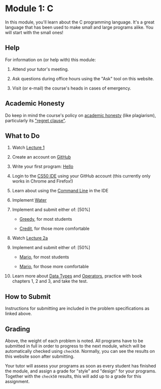 # Module 1: C

In this module, you'll learn about the C programming language. It's a great language that has been used to make small and large programs alike. You will start with the small ones!


## Help

For information on (or help with) this module:

1. Attend your tutor's meeting.

2. Ask questions during office hours using the "Ask" tool on this website.

3. Visit (or e-mail) the course's heads in cases of emergency.


## Academic Honesty

Do keep in mind the course's policy on [academic honesty](/syllabus#academic_honesty) (like plagiarism), particularly its ["regret clause"](/syllabus#regret).


## What to Do

1. Watch [Lecture 1](/lectures/lecture-1)

1. Create an account on [GitHub](https://github.com/join)

2. Write your first program: [Hello](https://lab.cs50.io/cs50/labs/2019/x/hello/)

3. Login to the [CS50 IDE](https://ide.cs50.io/) using your GitHub account (this currently only works in Chrome and Firefox!)

4. Learn about using the [Command Line](https://www.youtube.com/embed/BnJ013X02b8?autoplay=1&rel=0) in the IDE

3. Implement [Water](/problems/water)

5. Implement and submit either of: [50%]

    - [Greedy](/problems/greedy), for most students

    - [Credit](/problems/credit), for those more comfortable

1. Watch [Lecture 2a](/lectures/lecture-2a)

4. Implement and submit either of: [50%]

    - [Mario](/problems/mario-less), for most students

    - [Mario](/problems/mario-more), for those more comfortable

6. Learn more about [Data Types](https://www.youtube.com/embed/luDPUSmTcPc?autoplay=1&rel=0) and [Operators](https://www.youtube.com/embed/f1xZf4iJDWE?autoplay=1&rel=0), practice with book chapters 1, 2 and 3, and take the test.


## How to Submit

Instructions for submitting are included in the problem specifications as linked above.


## Grading

Above, the weight of each problem is noted. All programs have to be submitted in full in order to progress to the next module, which will be automatically checked using `check50`. Normally, you can see the results on this website soon after submitting.

Your tutor will assess your programs as soon as every student has finished the module, and assign a grade for "style" and "design" for your programs. Together with the `check50` results, this will add up to a grade for this assignment.
